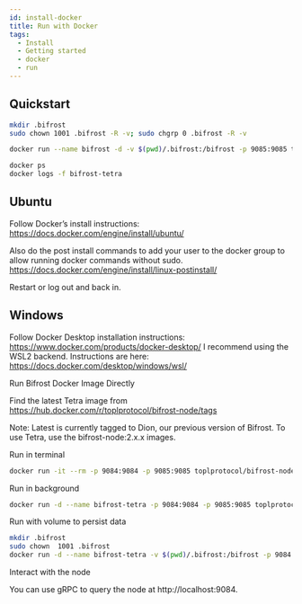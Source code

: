 ```yaml
---
id: install-docker
title: Run with Docker
tags:
  - Install
  - Getting started
  - docker
  - run
---
```


## Quickstart

```sh
mkdir .bifrost
sudo chown 1001 .bifrost -R -v; sudo chgrp 0 .bifrost -R -v

docker run --name bifrost -d -v $(pwd)/.bifrost:/bifrost -p 9085:9085 toplprotocol/bifrost-node:2.0.0-beta1 --knownPeers toplnet.topl.co:9085 --disableGenus --config https://raw.githubusercontent.com/Topl/Genesis/main/toplnet/config.yaml

docker ps
docker logs -f bifrost-tetra
```

## Ubuntu

Follow Docker’s install instructions: https://docs.docker.com/engine/install/ubuntu/ 

Also do the post install commands to add your user to the docker group to allow running docker commands without sudo. https://docs.docker.com/engine/install/linux-postinstall/ 

Restart or log out and back in.

## Windows

Follow Docker Desktop installation instructions: https://www.docker.com/products/docker-desktop/ 
I recommend using the WSL2 backend. Instructions are here: https://docs.docker.com/desktop/windows/wsl/ 

Run Bifrost Docker Image Directly

Find the latest Tetra image from https://hub.docker.com/r/toplprotocol/bifrost-node/tags 

Note: Latest is currently tagged to Dion, our previous version of Bifrost. To use Tetra, use the bifrost-node:2.x.x images.

Run in terminal

```sh
docker run -it --rm -p 9084:9084 -p 9085:9085 toplprotocol/bifrost-node:2.0.0-beta1
```

Run in background

```sh
docker run -d --name bifrost-tetra -p 9084:9084 -p 9085:9085 toplprotocol/bifrost-node:2.0.0-beta1
```

Run with volume to persist data

```sh
mkdir .bifrost
sudo chown  1001 .bifrost
docker run -d --name bifrost-tetra -v $(pwd)/.bifrost:/bifrost -p 9084:9084 -p 9085:9085 toplprotocol/bifrost-node:2.0.0-beta1
```

Interact with the node

You can use gRPC to query the node at http://localhost:9084.
